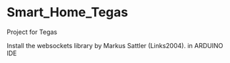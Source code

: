 # Smart_Home_Tegas
 Project for Tegas 

 Install the websockets library by Markus Sattler (Links2004). in ARDUINO IDE 
